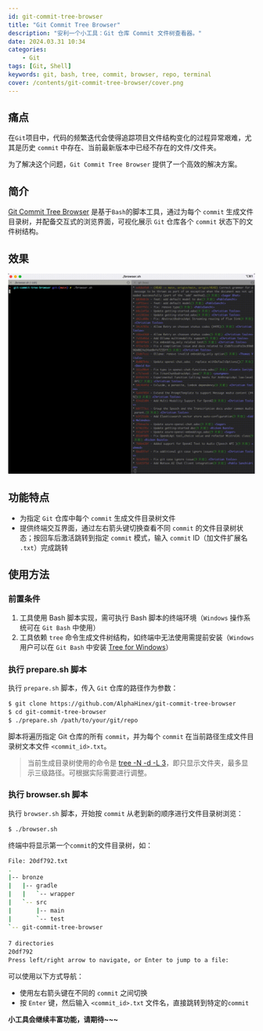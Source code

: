 ```yaml
---
id: git-commit-tree-browser
title: "Git Commit Tree Browser"
description: "安利一个小工具：Git 仓库 Commit 文件树查看器。"
date: 2024.03.31 10:34
categories:
    - Git
tags: [Git, Shell]
keywords: git, bash, tree, commit, browser, repo, terminal
cover: /contents/git-commit-tree-browser/cover.png
---
```


## 痛点

在`Git`项目中，代码的频繁迭代会使得追踪项目文件结构变化的过程异常艰难，尤其是历史 `commit` 中存在、当前最新版本中已经不存在的文件/文件夹。

为了解决这个问题，`Git Commit Tree Browser` 提供了一个高效的解决方案。

## 简介

[Git Commit Tree Browser](https://github.com/AlphaHinex/git-commit-tree-browser) 是基于`Bash`的脚本工具，通过为每个 `commit` 生成文件目录树，并配备交互式的浏览界面，可视化展示 `Git` 仓库各个 `commit` 状态下的文件树结构。

## 效果

![demo](/contents/git-commit-tree-browser/demo.gif)

## 功能特点

* 为指定 `Git` 仓库中每个 `commit` 生成文件目录树文件
* 提供终端交互界面，通过左右箭头键切换查看不同 `commit` 的文件目录树状态；按回车后激活跳转到指定 `commit` 模式，输入 `commit` ID（加文件扩展名 `.txt`）完成跳转

## 使用方法

### 前置条件

1. 工具使用 Bash 脚本实现，需可执行 Bash 脚本的终端环境（`Windows` 操作系统可在 `Git Bash` 中使用）
1. 工具依赖 `tree` 命令生成文件树结构，如终端中无法使用需提前安装（`Windows` 用户可以在 `Git Bash` 中安装 [Tree for Windows](https://gnuwin32.sourceforge.net/packages/tree.htm)）

### 执行 prepare.sh 脚本

执行 `prepare.sh` 脚本，传入 `Git` 仓库的路径作为参数：

```bash
$ git clone https://github.com/AlphaHinex/git-commit-tree-browser
$ cd git-commit-tree-browser
$ ./prepare.sh /path/to/your/git/repo
```

脚本将遍历指定 Git 仓库的所有 `commit`，并为每个 `commit` 在当前路径生成文件目录树文本文件 `<commit_id>.txt`。

> 当前生成目录树使用的命令是 [tree -N -d -L 3](https://github.com/AlphaHinex/git-commit-tree-browser/blob/main/prepare.sh#L18)，即只显示文件夹，最多显示三级路径。可根据实际需要进行调整。

### 执行 browser.sh 脚本

执行 `browser.sh` 脚本，开始按 `commit` 从老到新的顺序进行文件目录树浏览：

```bash
$ ./browser.sh
```

终端中将显示第一个`commit`的文件目录树，如：

```bash
File: 20df792.txt
.
|-- bronze
|   |-- gradle
|   |   `-- wrapper
|   `-- src
|       |-- main
|       `-- test
`-- git-commit-tree-browser

7 directories
20df792
Press left/right arrow to navigate, or Enter to jump to a file:
```

可以使用以下方式导航：

* 使用左右箭头键在不同的 `commit` 之间切换
* 按 `Enter` 键，然后输入 `<commit_id>.txt` 文件名，直接跳转到特定的`commit`

**小工具会继续丰富功能，请期待~~~**